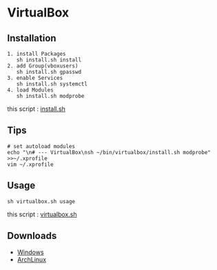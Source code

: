 # VirtualBox

## Installation

    1. install Packages
       sh install.sh install
    2. add Group(vboxusers)
       sh install.sh gpasswd
    3. enable Services
       sh install.sh systemctl
    4. load Modules
       sh install.sh modprobe

this script : [install.sh](https://github.com/ghsable/dotfiles/blob/master/bin/virtualbox/install.sh)

## Tips

    # set autoload modules
    echo "\n# --- VirtualBox\nsh ~/bin/virtualbox/install.sh modprobe" >>~/.xprofile
    vim ~/.xprofile

## Usage

    sh virtualbox.sh usage

this script : [virtualbox.sh](https://github.com/ghsable/dotfiles/blob/master/bin/virtualbox/virtualbox.sh)

## Downloads

* [Windows](https://www.microsoft.com/ja-jp/software-download)
* [ArchLinux](https://www.archlinux.jp/download/)
